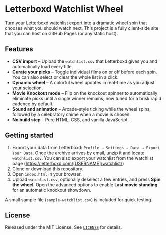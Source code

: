 # Letterboxd Watchlist Wheel

Turn your Letterboxd watchlist export into a dramatic wheel spin that chooses what you should watch next. This project is a fully client-side site that you can host on GitHub Pages (or any static host).

## Features

- **CSV import** – Upload the `watchlist.csv` that Letterboxd gives you and automatically load every title.
- **Curate your picks** – Toggle individual films on or off before each spin. You can also select or clear the whole list in a click.
- **Dynamic wheel** – A colorful wheel updates in real-time as you adjust your selection.
- **Movie Knockout mode** – Flip on the knockout spinner to automatically eliminate picks until a single winner remains, now tuned for a brisk rapid cadence by default.
- **Sound and animation** – Arcade-style ticking while the wheel spins, followed by a celebratory chime when a movie is chosen.
- **No build step** – Pure HTML, CSS, and vanilla JavaScript. 

## Getting started

1. Export your data from Letterboxd: `Profile → Settings → Data → Export Your Data`. Once the archive arrives by email, unzip it and locate `watchlist.csv`.
   You can also export your watchlist from the watchlist page (https://letterboxd.com/[USERNAME]/watchlist/)
2. Clone or download this repository.
3. Open `index.html` in your browser.
4. Upload `watchlist.csv`, optionally deselect a few entries, and press **Spin the wheel**. Open the advanced options to enable **Last movie standing** for an automatic knockout showdown.

A small sample file (`sample-watchlist.csv`) is included for quick testing.

## License

Released under the MIT License. See [`LICENSE`](LICENSE) for details.
